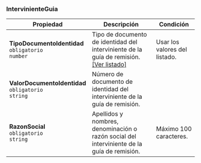 ### IntervinienteGuia

| Propiedad                                                    | Descripción                                                                                | **Condición**                 |
| ------------------------------------------------------------ | ------------------------------------------------------------------------------------------ | ----------------------------- |
| **TipoDocumentoIdentidad**  <br>`obligatorio`  <br>`number`  | Tipo de documento de identidad del interviniente de la guía de remisión.  <br>[[Ver listado]](../Listado/TipoDocumentoIdentidad.md) | Usar los valores del listado. |
| **ValorDocumentoIdentidad**  <br>`obligatorio`  <br>`string` | Número de documento de identidad del interviniente de la guía de remisión.                 |                               |
| **RazonSocial**  <br>`obligatorio`  <br>`string`             | Apellidos y nombres, denominación o razón social del interviniente de la guía de remisión. | Máximo 100 caracteres.        |